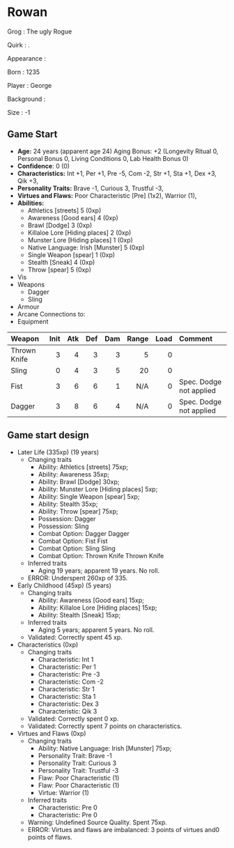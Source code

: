 # Rowan

Grog
: The ugly Rogue

Quirk
: .

Appearance
: 

Born
: 1235

Player
: George

Background
: 

Size
: -1

## Game Start

+ **Age:** 24 years (apparent age 24) Aging Bonus: +2 (Longevity Ritual 0, Personal Bonus 0, Living Conditions 0, Lab Health Bonus 0)
+ **Confidence**: 0 (0)
+ **Characteristics:** 
Int +1, 
Per +1, 
Pre -5, 
Com -2, 
Str +1, 
Sta +1, 
Dex +3, 
Qik +3, 
+ **Personality Traits:** 
Brave -1, 
Curious 3, 
Trustful -3, 
+ **Virtues and Flaws:** 
Poor Characteristic [Pre] (1x2), 
Warrior (1), 
+ **Abilities:**
    + Athletics [streets] 5 (0xp)
    + Awareness [Good ears] 4 (0xp)
    + Brawl [Dodge] 3 (0xp)
    + Killaloe Lore [Hiding places] 2 (0xp)
    + Munster Lore [Hiding places] 1 (0xp)
    + Native Language: Irish [Munster] 5 (0xp)
    + Single Weapon [spear] 1 (0xp)
    + Stealth [Sneak] 4 (0xp)
    + Throw [spear] 5 (0xp)
+ Vis
+ Weapons
    + Dagger
    + Sling
+ Armour
+ Arcane Connections to:
+ Equipment

| Weapon | Init | Atk | Def | Dam | Range | Load | Comment |
|  :- |  -: |  -: |  -: |  -: |  -: |  -: | :- |
| Thrown Knife | 3 | 4 | 3 | 3 | 5 | 0 |  |
| Sling | 0 | 4 | 3 | 5 | 20 | 0 |  |
| Fist | 3 | 6 | 6 | 1 | N/A | 0 | Spec. Dodge not applied |
| Dagger | 3 | 8 | 6 | 4 | N/A | 0 | Spec. Dodge not applied |

## Game start design

+ Later Life (335xp) (19 years)
    + Changing traits
        + Ability: Athletics [streets] 75xp; 
        + Ability: Awareness 35xp; 
        + Ability: Brawl [Dodge] 30xp; 
        + Ability: Munster Lore [Hiding places] 5xp; 
        + Ability: Single Weapon [spear] 5xp; 
        + Ability: Stealth 35xp; 
        + Ability: Throw [spear] 75xp; 
        + Possession: Dagger
        + Possession: Sling
        + Combat Option: Dagger Dagger
        + Combat Option: Fist Fist
        + Combat Option: Sling Sling
        + Combat Option: Thrown Knife Thrown Knife
    + Inferred traits
        + Aging 19 years; apparent 19 years. No roll. 
    + ERROR: Underspent 260xp of 335.
+ Early Childhood (45xp) (5 years)
    + Changing traits
        + Ability: Awareness [Good ears] 15xp; 
        + Ability: Killaloe Lore [Hiding places] 15xp; 
        + Ability: Stealth [Sneak] 15xp; 
    + Inferred traits
        + Aging 5 years; apparent 5 years. No roll. 
    + Validated: Correctly spent 45 xp.
+ Characteristics (0xp)
    + Changing traits
        + Characteristic: Int 1
        + Characteristic: Per 1
        + Characteristic: Pre -3
        + Characteristic: Com -2
        + Characteristic: Str 1
        + Characteristic: Sta 1
        + Characteristic: Dex 3
        + Characteristic: Qik 3
    + Validated: Correctly spent 0 xp.
    + Validated: Correctly spent 7 points on characteristics.
+ Virtues and Flaws (0xp)
    + Changing traits
        + Ability: Native Language: Irish [Munster] 75xp; 
        + Personality Trait: Brave -1
        + Personality Trait: Curious 3
        + Personality Trait: Trustful -3
        + Flaw: Poor Characteristic (1)
        + Flaw: Poor Characteristic (1)
        + Virtue: Warrior (1)
    + Inferred traits
        + Characteristic: Pre 0
        + Characteristic: Pre 0
    + Warning: Undefined Source Quality. Spent 75xp.
    + ERROR: Virtues and flaws are imbalanced: 3 points of virtues and0 points of flaws.


